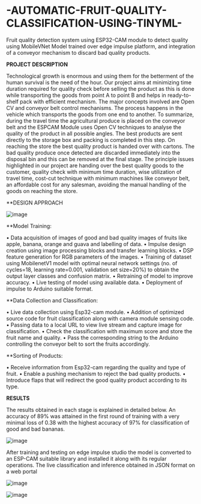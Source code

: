 # -AUTOMATIC-FRUIT-QUALITY-CLASSIFICATION-USING-TINYML-
Fruit quality detection system using ESP32-CAM module to detect quality using MobileVNet Model trained over edge impulse platform, and integration of a conveyor mechanism to discard bad quality products.


**PROJECT DESCRIPTION**

Technological growth is enormous and using them for the betterment of the human survival is the need of the hour. Our project aims at minimizing time duration required for quality check before selling the product as this is done while transporting the goods from point A to point B and helps in ready-to-shelf pack with efficient mechanism. The major concepts involved are Open CV and conveyor belt control mechanisms. The process happens in the vehicle which transports the goods from one end to another. To summarize, during the travel time the agricultural produce is placed on the conveyor belt and the ESPCAM Module uses Open CV techniques to analyse the quality of the product in all possible angles. The best products are sent directly to the storage box and packing is completed in this step. On reaching the store the best quality product is handed over with cartons. The bad quality produce once detected are discarded immediately into the disposal bin and this can be removed at the final stage. The principle issues highlighted in our project are handing over the best quality goods to the customer, quality check with minimum time duration, wise utilization of travel time, cost-cut technique with minimum machines like conveyor belt, an affordable cost for any salesman, avoiding the manual handling of the goods on reaching the store.

**DESIGN APPROACH


![image](https://user-images.githubusercontent.com/111851675/186127483-90531523-a78a-488c-9959-6f56bfcb7c05.png)



**Model Training:


• Data acquisition of images of good and bad quality images of fruits like apple, banana, orange and guava and labelling of data. 
• Impulse design creation using image processing blocks and transfer learning blocks.
• DSP feature generation for RGB parameters of the images.
• Training of dataset using MobilenetV1 model with optimal neural network settings (no. of cycles=18, learning rate=0.001, validation set size=20%) to obtain the output layer classes and confusion matrix.
• Retraining of model to improve accuracy. 
• Live testing of model using available data.
• Deployment of impulse to Arduino suitable format.

**Data Collection and Classification:


• Live data collection using Esp32-cam module.
• Addition of optimized source code for fruit classification along with camera module sensing code.
• Passing data to a local URL to view live stream and capture image for classification.
• Check the classification with maximum score and store the fruit name and quality.
• Pass the corresponding string to the Arduino controlling the conveyor belt to sort the fruits accordingly.

**Sorting of Products:


• Receive information from Esp32-cam regarding the quality and type of fruit. 
• Enable a pushing mechanism to reject the bad quality products.
• Introduce flaps that will redirect the good quality product according to its type. 

**RESULTS**

The results obtained in each stage is explained in detailed below. An accuracy of 89% was attained in the first round of training with a very minimal loss of 0.38 with the highest accuracy of 97% for classification of good and bad bananas. 

![image](https://user-images.githubusercontent.com/111851675/186127935-47df896d-9482-4b71-9fd6-eaddfd13fbf8.png)

After training and testing on edge impulse studio the model is converted to an ESP-CAM suitable library and installed it along with its regular operations. The live classification and inference obtained in JSON format on a web portal 

![image](https://user-images.githubusercontent.com/111851675/186128008-54146222-d5d5-425e-ac59-b1d30b38c586.png)

![image](https://user-images.githubusercontent.com/111851675/186128357-e2ffe62a-ea46-44a4-8a43-a4ca0e7fdcd2.png)



